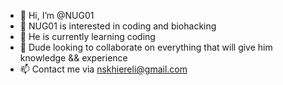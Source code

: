 - 👋 Hi, I’m @NUG01
- 👀 NUG01 is interested in coding and biohacking
- 🌱 He is currently learning coding
- 💞️ Dude looking to collaborate on everything that will give him knowledge && experience
- 📫 Contact me via nskhiereli@gmail.com

<!---
NUG01/NUG01 is a ✨ special ✨ repository because its `README.md` (this file) appears on your GitHub profile.
You can click the Preview link to take a look at your changes.
--->
